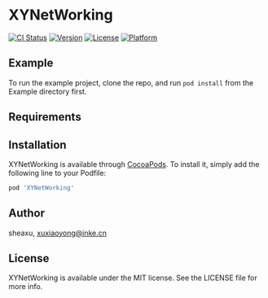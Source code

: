 # XYNetWorking

[![CI Status](https://img.shields.io/travis/sheaxu/XYNetWorking.svg?style=flat)](https://travis-ci.org/sheaxu/XYNetWorking)
[![Version](https://img.shields.io/cocoapods/v/XYNetWorking.svg?style=flat)](https://cocoapods.org/pods/XYNetWorking)
[![License](https://img.shields.io/cocoapods/l/XYNetWorking.svg?style=flat)](https://cocoapods.org/pods/XYNetWorking)
[![Platform](https://img.shields.io/cocoapods/p/XYNetWorking.svg?style=flat)](https://cocoapods.org/pods/XYNetWorking)

## Example

To run the example project, clone the repo, and run `pod install` from the Example directory first.

## Requirements

## Installation

XYNetWorking is available through [CocoaPods](https://cocoapods.org). To install
it, simply add the following line to your Podfile:

```ruby
pod 'XYNetWorking'
```

## Author

sheaxu, xuxiaoyong@inke.cn

## License

XYNetWorking is available under the MIT license. See the LICENSE file for more info.
